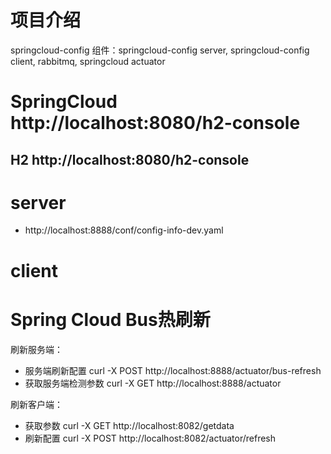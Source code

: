 # 项目介绍
springcloud-config
组件：springcloud-config server, springcloud-config client, rabbitmq, springcloud actuator

# SpringCloud http://localhost:8080/h2-console

## H2 http://localhost:8080/h2-console

# server
- http://localhost:8888/conf/config-info-dev.yaml

# client

# Spring Cloud Bus热刷新

刷新服务端：
- 服务端刷新配置 curl -X POST http://localhost:8888/actuator/bus-refresh
- 获取服务端检测参数 curl -X GET http://localhost:8888/actuator


刷新客户端：
- 获取参数 curl -X GET http://localhost:8082/getdata
- 刷新配置 curl -X POST  http://localhost:8082/actuator/refresh
